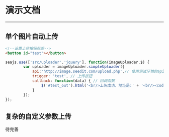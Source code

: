 # 演示文档

---
<style>
    #test {border-radius:2px;border:1px solid #ececec;}
</style>

## 单个图片自动上传

````html
<!--设置上传按钮标签-->
<button id="test"></button>
````

<div id="test_out"></div>

````javascript
seajs.use(['src/uploader','jquery'], function(imageUploader,$) {
        var uploader = imageUploader.simpleUploader({
            api:'http://image.seedit.com/upload.php',// 使用测试环境的api
            trigger: 'test', // 上传按钮
            callback: function(data) { // 回调函数
                $('#test_out').html('<br/>上传成功，地址是:' + '<br/><code>'+data.data.url+'</code>');
            }
        });
});

````
## 复杂的自定义参数上传
待完善